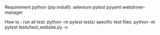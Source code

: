 Requirement python (pip install): 
selenium
pytest
pyyaml
webdriver-manager

How to :
run all test: python -m pytest tests/
specific test files: python -m pytest tests/test_website.py -v

